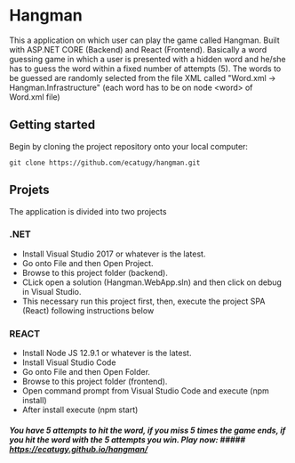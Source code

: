 # Hangman
This a application on which user can play the game called Hangman. Built with ASP.NET CORE (Backend) and React (Frontend). Basically a word guessing game in which a user is presented with a hidden word and he/she has to guess the word within a fixed number of attempts (5). The words to be guessed are randomly selected from the file XML  called "Word.xml -> Hangman.Infrastructure" (each word has to be on node &lt;word> of Word.xml file)

## Getting started ##
Begin by cloning the project repository onto your local computer:

	git clone https://github.com/ecatugy/hangman.git
  
  
## Projets
The application is divided into two projects

### .NET

* Install Visual Studio 2017 or whatever is the latest.
* Go onto File and then Open Project.
* Browse to this project folder (backend).
* CLick open a solution (Hangman.WebApp.sln) and then click on debug in Visual Studio.
* This necessary run this project first, then, execute the project SPA (React) following instructions below



### REACT

* Install Node JS 12.9.1 or whatever is the latest.
* Install Visual Studio Code
* Go onto File and then Open Folder.
* Browse to this project folder (frontend).
* Open command prompt from Visual Studio Code and execute (npm install)
* After install execute (npm start)


##### You have 5 attempts to hit the word, if you miss 5 times the game ends, if you hit the word with the 5 attempts you win. Play now: ##### https://ecatugy.github.io/hangman/





